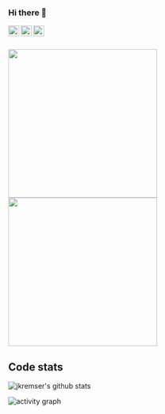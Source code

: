 <!--
**jkremser/jkremser** is a ✨ _special_ ✨ repository because its `README.md` (this file) appears on your GitHub profile.
inspired by https://github.com/vladyslav/vladyslav/blob/master/README.md (thanks!)
-->

### Hi there 👋 <a href="https://www.linkedin.com/in/jirik/">
  <img align="left" alt="Jiri Kremser | LinkedIn" width="22px" src="https://www.svgrepo.com/show/157006/linkedin.svg" />
</a>
<a href="https://twitter.com/JirkaKremser">
  <img align="left" alt="Jiri Kremser | Twitter" width="22px" src="https://www.svgrepo.com/show/183608/twitter.svg" />
</a>
<a href="https://stackoverflow.com/users/1594980/jiri-kremser">
  <img align="left" alt="Jiri Kremser | Stack Overflow" width="22px" src="https://www.svgrepo.com/show/306790/stackoverflow.svg" />
</a>

<br/>
<br/>



<img src="./b.gif" width="300px"><img src="./b.gif" width="300px">

## Code stats

![jkremser's github stats](https://github-readme-stats.vercel.app/api?username=jkremser&count_private=true&show_icons=true&hide_border=false&theme=merko)
<!-- [![Top Langs](https://github-readme-stats.vercel.app/api/top-langs/?username=jkremser&layout=compact&count_private=true&theme=merko&hide=perl&langs_count=8)](https://github-readme-stats.vercel.app/api/top-langs/?username=jkremser&layout=compact&count_private=true&theme=merko&hide=perl&langs_count=8) -->

![activity graph](https://activity-graph.herokuapp.com/graph?username=jkremser&theme=react-dark)
